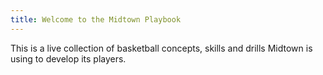 ```yaml
---
title: Welcome to the Midtown Playbook
---
```

This is a live collection of basketball concepts, skills and drills Midtown is using to develop its players.